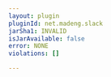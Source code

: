 ```yaml
---
layout: plugin
pluginId: net.madeng.slack
jarSha1: INVALID
isJarAvailable: false
error: NONE
violations: []

---
```

